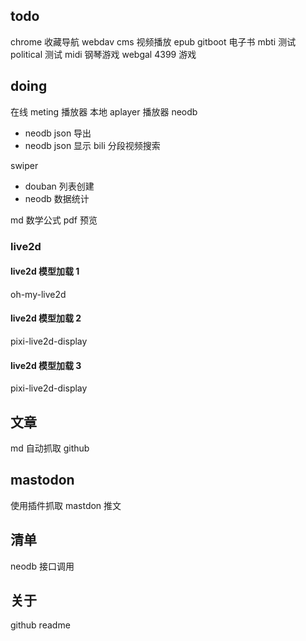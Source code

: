 ## todo
chrome 收藏导航
webdav
cms 视频播放
epub gitboot 电子书
mbti 测试
political 测试
midi 钢琴游戏
webgal 4399 游戏
## doing
在线 meting 播放器
本地 aplayer 播放器
neodb
- neodb json 导出
- neodb json 显示
bili 分段视频搜索

swiper
- douban 列表创建
- neodb 数据统计

md 数学公式
pdf 预览
### live2d
#### live2d 模型加载 1
oh-my-live2d

#### live2d 模型加载 2
pixi-live2d-display

#### live2d 模型加载 3
pixi-live2d-display

## 文章
md 
自动抓取 github
## mastodon
使用插件抓取 mastdon 推文
## 清单
neodb 接口调用
## 关于
github readme





